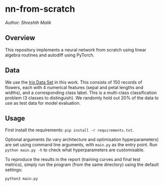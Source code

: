 # nn-from-scratch

*Author: Shreshth Malik*

## Overview

This repository implements a neural network from scratch using linear algebra routines and autodiff using PyTorch.

## Data

We use the [Iris Data Set](https://www.kaggle.com/arshid/iris-flower-dataset) in this work. This consists of 150 records of flowers, each with 4 numerical features (sepal and petal lengths and widths), and a corresponding class label. This is a multi-class classification problem (3 classes to distinguish). We randomly hold out 20% of the data to use as test data for model evaluation.

## Usage

First install the requirements: `pip install -r requirements.txt`. 

Optional arguments (to vary architecture and optimisation hyperparameters) are set using command line arguments, with `main.py` as the entry point. Run `python main.py -h` to check what hyperparameters are customisable. 

To reproduce the results in the report (training curves and final test metrics), simply run the program (from the same directory) using the default settings:
```
python3 main.py
```
